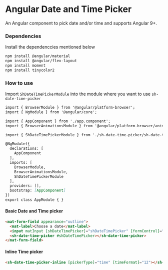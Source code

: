 # Angular Date and Time Picker

An Angular component to pick date and/or time and supports Angular 9+.

### Dependencies
Install the dependenccies mentioned below
```markdown
npm install @angular/material
npm install @angular/flex-layout
npm install moment
npm install tinycolor2
```

### How to use
Import `ShDateTimePickerModule` into the module where you want to use `sh-date-time-picker`
```markdown
import { BrowserModule } from '@angular/platform-browser';
import { NgModule } from '@angular/core';

import { AppComponent } from './app.component';
import { BrowserAnimationsModule } from '@angular/platform-browser/animations';

import { ShDateTimePickerModule } from './sh-date-time-picker/sh-date-time-picker.module';

@NgModule({
  declarations: [
    AppComponent
  ],
  imports: [
    BrowserModule,
    BrowserAnimationsModule,
    ShDateTimePickerModule
  ],
  providers: [],
  bootstrap: [AppComponent]
})
export class AppModule { }
```
#### Basic Date and Time picker
```markdown
<mat-form-field appearance="outline">
  <mat-label>Choose a date</mat-label>
  <input matInput [shDateTimePicker]="shDateTimePicker" [formControl]="dateTimeControl" autocomplete="off">
  <sh-date-time-picker #shDateTimePicker></sh-date-time-picker>
</mat-form-field>
```
#### Inline Time picker
```markdown
<sh-date-time-picker-inline [pickerType]="time" [timeFormat]="12"></sh-date-time-picker-inline>
```



